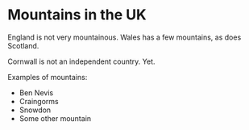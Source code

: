 # Mountains in the UK

England is not very mountainous. Wales has a few mountains, as does Scotland.

Cornwall is not an independent country. Yet.

Examples of mountains:
- Ben Nevis
- Craingorms
- Snowdon
- Some other mountain